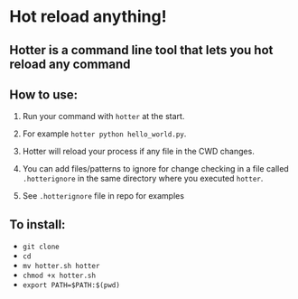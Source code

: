 # Hot reload anything!

## Hotter is a command line tool that lets you hot reload any command

## How to use:

1. Run your command with `hotter` at the start.

2. For example `hotter python hello_world.py`.

3. Hotter will reload your process if any file in the CWD changes.

4. You can add files/patterns to ignore for change checking in a file called `.hotterignore` in the same directory where you executed `hotter`.

5. See `.hotterignore` file in repo for examples

## To install:

- `git clone `
- `cd `
- `mv hotter.sh hotter`
- `chmod +x hotter.sh`
- `export PATH=$PATH:$(pwd)`
 


